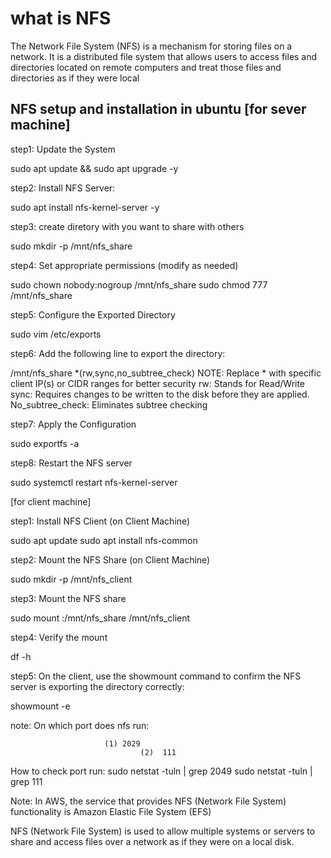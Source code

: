 # what is NFS

The Network File System (NFS) is a mechanism for storing files on a network. It is a distributed file system that allows users to access files and directories located on remote computers and treat those files and directories as if they were local


NFS setup and installation in ubuntu
[for sever machine]
----------------------
step1: Update the System

 sudo apt update && sudo apt upgrade -y

step2: Install NFS Server:

 sudo apt install nfs-kernel-server -y

step3: create diretory with you want to share with others

 sudo mkdir -p /mnt/nfs_share

step4: Set appropriate permissions (modify as needed)

 sudo chown nobody:nogroup /mnt/nfs_share
 sudo chmod 777 /mnt/nfs_share

step5: Configure the Exported Directory

 sudo vim  /etc/exports

step6: Add the following line to export the directory:

  /mnt/nfs_share *(rw,sync,no_subtree_check)  NOTE: Replace * with specific client IP(s) or CIDR ranges for better security
  rw: Stands for Read/Write
  sync: Requires changes to be written to the disk before they are applied.
  No_subtree_check: Eliminates subtree checking


step7: Apply the Configuration

 sudo exportfs -a

step8: Restart the NFS server

  sudo systemctl restart nfs-kernel-server

[for client machine]

step1: Install NFS Client (on Client Machine)

 sudo apt update
 sudo apt install nfs-common

step2: Mount the NFS Share (on Client Machine)

 sudo mkdir -p /mnt/nfs_client

step3: Mount the NFS share

 sudo mount <server-ip>:/mnt/nfs_share /mnt/nfs_client

step4: Verify the mount

 df -h

step5: On the client, use the showmount command to confirm the NFS server is exporting the directory correctly:

 showmount -e  <ip address>


note: On which port does nfs run:

                         (1) 2029	
				                 (2)  111
How to check port run:
                    sudo netstat -tuln | grep 2049
				            sudo netstat -tuln | grep 111

Note:   In AWS, the service that provides NFS (Network File System) functionality is Amazon Elastic File System (EFS)

NFS (Network File System) is used to allow multiple systems or servers to share and access files over a network as if they were on a local disk. 

